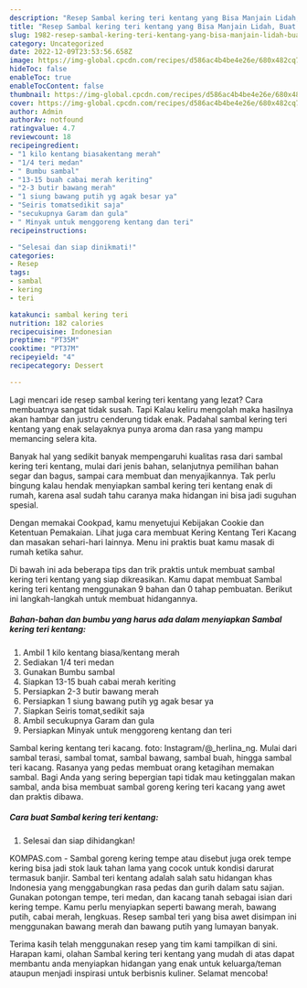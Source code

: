 ```yaml
---
description: "Resep Sambal kering teri kentang yang Bisa Manjain Lidah, Buat Buka Puasa Bikin Ngiler"
title: "Resep Sambal kering teri kentang yang Bisa Manjain Lidah, Buat Buka Puasa Bikin Ngiler"
slug: 1982-resep-sambal-kering-teri-kentang-yang-bisa-manjain-lidah-buat-buka-puasa-bikin-ngiler
category: Uncategorized
date: 2022-12-09T23:53:56.658Z
image: https://img-global.cpcdn.com/recipes/d586ac4b4be4e26e/680x482cq70/sambal-kering-teri-kentang-foto-resep-utama.jpg
hideToc: false
enableToc: true
enableTocContent: false
thumbnail: https://img-global.cpcdn.com/recipes/d586ac4b4be4e26e/680x482cq70/sambal-kering-teri-kentang-foto-resep-utama.jpg
cover: https://img-global.cpcdn.com/recipes/d586ac4b4be4e26e/680x482cq70/sambal-kering-teri-kentang-foto-resep-utama.jpg
author: Admin
authorAv: notfound
ratingvalue: 4.7
reviewcount: 18
recipeingredient:
- "1 kilo kentang biasakentang merah"
- "1/4 teri medan"
- " Bumbu sambal"
- "13-15 buah cabai merah keriting"
- "2-3 butir bawang merah"
- "1 siung bawang putih yg agak besar ya"
- "Seiris tomatsedikit saja"
- "secukupnya Garam dan gula"
- " Minyak untuk menggoreng kentang dan teri"
recipeinstructions:

- "Selesai dan siap dinikmati!"
categories:
- Resep
tags:
- sambal
- kering
- teri

katakunci: sambal kering teri 
nutrition: 182 calories
recipecuisine: Indonesian
preptime: "PT35M"
cooktime: "PT37M"
recipeyield: "4"
recipecategory: Dessert

---
```



Lagi mencari ide resep sambal kering teri kentang yang lezat? Cara membuatnya sangat tidak susah. Tapi Kalau keliru mengolah maka hasilnya akan hambar dan justru cenderung tidak enak. Padahal sambal kering teri kentang yang enak selayaknya punya aroma dan rasa yang mampu memancing selera kita.


Banyak hal yang sedikit banyak mempengaruhi kualitas rasa dari sambal kering teri kentang, mulai dari jenis bahan, selanjutnya pemilihan bahan segar dan bagus, sampai cara membuat dan menyajikannya. Tak perlu bingung kalau hendak menyiapkan sambal kering teri kentang enak di rumah, karena asal sudah tahu caranya maka hidangan ini bisa jadi suguhan spesial.

Dengan memakai Cookpad, kamu menyetujui Kebijakan Cookie dan Ketentuan Pemakaian. Lihat juga cara membuat Kering Kentang Teri Kacang dan masakan sehari-hari lainnya. Menu ini praktis buat kamu masak di rumah ketika sahur.


Di bawah ini ada beberapa tips dan trik praktis untuk membuat sambal kering teri kentang yang siap dikreasikan. Kamu dapat membuat Sambal kering teri kentang menggunakan 9 bahan dan 0 tahap pembuatan. Berikut ini langkah-langkah untuk membuat hidangannya.

<!--inarticleads1-->

##### Bahan-bahan dan bumbu yang harus ada dalam menyiapkan Sambal kering teri kentang:

1. Ambil 1 kilo kentang biasa/kentang merah
1. Sediakan 1/4 teri medan
1. Gunakan  Bumbu sambal
1. Siapkan 13-15 buah cabai merah keriting
1. Persiapkan 2-3 butir bawang merah
1. Persiapkan 1 siung bawang putih yg agak besar ya
1. Siapkan Seiris tomat,sedikit saja
1. Ambil secukupnya Garam dan gula
1. Persiapkan  Minyak untuk menggoreng kentang dan teri


Sambal kering kentang teri kacang. foto: Instagram/@_herlina_ng. Mulai dari sambal terasi, sambal tomat, sambal bawang, sambal buah, hingga sambal teri kacang. Rasanya yang pedas membuat orang ketagihan memakan sambal. Bagi Anda yang sering bepergian tapi tidak mau ketinggalan makan sambal, anda bisa membuat sambal goreng kering teri kacang yang awet dan praktis dibawa. 

<!--inarticleads2-->

##### Cara buat Sambal kering teri kentang:


1. Selesai dan siap dihidangkan!

KOMPAS.com - Sambal goreng kering tempe atau disebut juga orek tempe kering bisa jadi stok lauk tahan lama yang cocok untuk kondisi darurat termasuk banjir. Sambal teri kentang adalah salah satu hidangan khas Indonesia yang menggabungkan rasa pedas dan gurih dalam satu sajian. Gunakan potongan tempe, teri medan, dan kacang tanah sebagai isian dari kering tempe. Kamu perlu menyiapkan seperti bawang merah, bawang putih, cabai merah, lengkuas. Resep sambal teri yang bisa awet disimpan ini menggunakan bawang merah dan bawang putih yang lumayan banyak. 

Terima kasih telah menggunakan resep yang tim kami tampilkan di sini. Harapan kami, olahan Sambal kering teri kentang yang mudah di atas dapat membantu anda menyiapkan hidangan yang enak untuk keluarga/teman ataupun menjadi inspirasi untuk berbisnis kuliner. Selamat mencoba!

